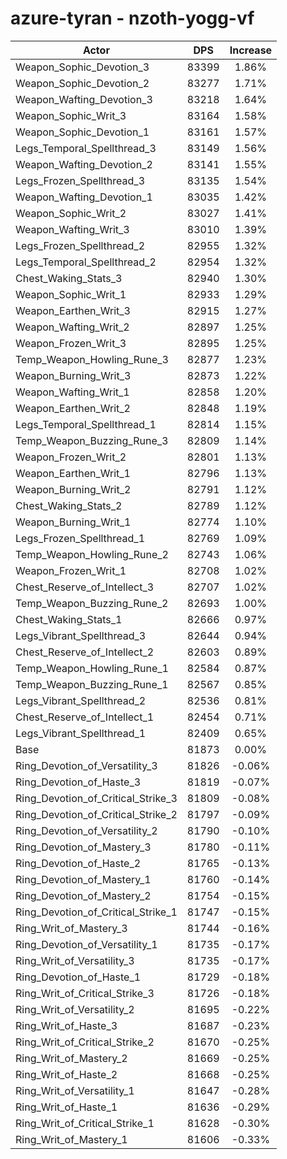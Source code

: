 # azure-tyran - nzoth-yogg-vf
| Actor | DPS | Increase |
|---|:---:|:---:|
|Weapon_Sophic_Devotion_3|83399|1.86%|
|Weapon_Sophic_Devotion_2|83277|1.71%|
|Weapon_Wafting_Devotion_3|83218|1.64%|
|Weapon_Sophic_Writ_3|83164|1.58%|
|Weapon_Sophic_Devotion_1|83161|1.57%|
|Legs_Temporal_Spellthread_3|83149|1.56%|
|Weapon_Wafting_Devotion_2|83141|1.55%|
|Legs_Frozen_Spellthread_3|83135|1.54%|
|Weapon_Wafting_Devotion_1|83035|1.42%|
|Weapon_Sophic_Writ_2|83027|1.41%|
|Weapon_Wafting_Writ_3|83010|1.39%|
|Legs_Frozen_Spellthread_2|82955|1.32%|
|Legs_Temporal_Spellthread_2|82954|1.32%|
|Chest_Waking_Stats_3|82940|1.30%|
|Weapon_Sophic_Writ_1|82933|1.29%|
|Weapon_Earthen_Writ_3|82915|1.27%|
|Weapon_Wafting_Writ_2|82897|1.25%|
|Weapon_Frozen_Writ_3|82895|1.25%|
|Temp_Weapon_Howling_Rune_3|82877|1.23%|
|Weapon_Burning_Writ_3|82873|1.22%|
|Weapon_Wafting_Writ_1|82858|1.20%|
|Weapon_Earthen_Writ_2|82848|1.19%|
|Legs_Temporal_Spellthread_1|82814|1.15%|
|Temp_Weapon_Buzzing_Rune_3|82809|1.14%|
|Weapon_Frozen_Writ_2|82801|1.13%|
|Weapon_Earthen_Writ_1|82796|1.13%|
|Weapon_Burning_Writ_2|82791|1.12%|
|Chest_Waking_Stats_2|82789|1.12%|
|Weapon_Burning_Writ_1|82774|1.10%|
|Legs_Frozen_Spellthread_1|82769|1.09%|
|Temp_Weapon_Howling_Rune_2|82743|1.06%|
|Weapon_Frozen_Writ_1|82708|1.02%|
|Chest_Reserve_of_Intellect_3|82707|1.02%|
|Temp_Weapon_Buzzing_Rune_2|82693|1.00%|
|Chest_Waking_Stats_1|82666|0.97%|
|Legs_Vibrant_Spellthread_3|82644|0.94%|
|Chest_Reserve_of_Intellect_2|82603|0.89%|
|Temp_Weapon_Howling_Rune_1|82584|0.87%|
|Temp_Weapon_Buzzing_Rune_1|82567|0.85%|
|Legs_Vibrant_Spellthread_2|82536|0.81%|
|Chest_Reserve_of_Intellect_1|82454|0.71%|
|Legs_Vibrant_Spellthread_1|82409|0.65%|
|Base|81873|0.00%|
|Ring_Devotion_of_Versatility_3|81826|-0.06%|
|Ring_Devotion_of_Haste_3|81819|-0.07%|
|Ring_Devotion_of_Critical_Strike_3|81809|-0.08%|
|Ring_Devotion_of_Critical_Strike_2|81797|-0.09%|
|Ring_Devotion_of_Versatility_2|81790|-0.10%|
|Ring_Devotion_of_Mastery_3|81780|-0.11%|
|Ring_Devotion_of_Haste_2|81765|-0.13%|
|Ring_Devotion_of_Mastery_1|81760|-0.14%|
|Ring_Devotion_of_Mastery_2|81754|-0.15%|
|Ring_Devotion_of_Critical_Strike_1|81747|-0.15%|
|Ring_Writ_of_Mastery_3|81744|-0.16%|
|Ring_Devotion_of_Versatility_1|81735|-0.17%|
|Ring_Writ_of_Versatility_3|81735|-0.17%|
|Ring_Devotion_of_Haste_1|81729|-0.18%|
|Ring_Writ_of_Critical_Strike_3|81726|-0.18%|
|Ring_Writ_of_Versatility_2|81695|-0.22%|
|Ring_Writ_of_Haste_3|81687|-0.23%|
|Ring_Writ_of_Critical_Strike_2|81670|-0.25%|
|Ring_Writ_of_Mastery_2|81669|-0.25%|
|Ring_Writ_of_Haste_2|81668|-0.25%|
|Ring_Writ_of_Versatility_1|81647|-0.28%|
|Ring_Writ_of_Haste_1|81636|-0.29%|
|Ring_Writ_of_Critical_Strike_1|81628|-0.30%|
|Ring_Writ_of_Mastery_1|81606|-0.33%|

